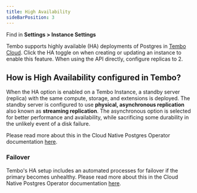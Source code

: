 ```yaml
---
title: High Availability
sideBarPosition: 3
---
```


Find in **Settings > Instance Settings**

Tembo supports highly available (HA) deployments of Postgres in [Tembo Cloud](https://cloud.tembo.io). Click the HA toggle on when creating or updating an instance to enable this feature. When using the API directly, configure replicas to 2.

## How is High Availability configured in Tembo?

When the HA option is enabled on a Tembo Instance, a standby server (replica) with the same compute, storage, and extensions is deployed. The standby server is configured to use **physical, asynchronous replication** also known as **streaming replication**. The asynchronous option is selected for better performance and availability, while sacrificing some durability in the unlikely event of a disk failure.

Please read more about this in the Cloud Native Postgres Operator documentation [here](https://cloudnative-pg.io/documentation/1.20/replication/).

### Failover

Tembo's HA setup includes an automated processes for failover if the primary becomes unhealthy. Please read more about this in the Cloud Native Postgres Operator documentation [here](https://cloudnative-pg.io/documentation/1.20/failover/).

